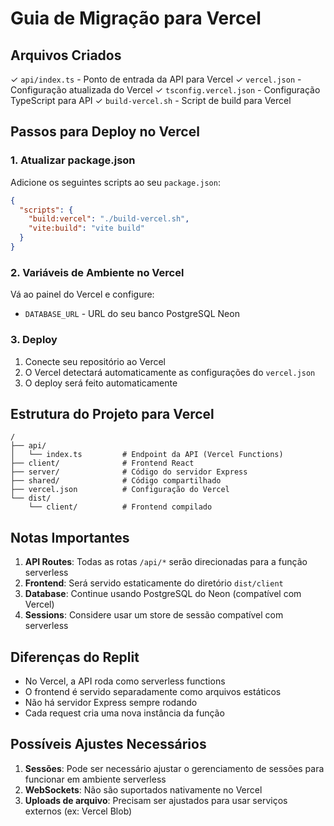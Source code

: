 # Guia de Migração para Vercel

## Arquivos Criados

✓ `api/index.ts` - Ponto de entrada da API para Vercel
✓ `vercel.json` - Configuração atualizada do Vercel
✓ `tsconfig.vercel.json` - Configuração TypeScript para API
✓ `build-vercel.sh` - Script de build para Vercel

## Passos para Deploy no Vercel

### 1. Atualizar package.json

Adicione os seguintes scripts ao seu `package.json`:

```json
{
  "scripts": {
    "build:vercel": "./build-vercel.sh",
    "vite:build": "vite build"
  }
}
```

### 2. Variáveis de Ambiente no Vercel

Vá ao painel do Vercel e configure:
- `DATABASE_URL` - URL do seu banco PostgreSQL Neon

### 3. Deploy

1. Conecte seu repositório ao Vercel
2. O Vercel detectará automaticamente as configurações do `vercel.json`
3. O deploy será feito automaticamente

## Estrutura do Projeto para Vercel

```
/
├── api/
│   └── index.ts         # Endpoint da API (Vercel Functions)
├── client/              # Frontend React
├── server/              # Código do servidor Express
├── shared/              # Código compartilhado
├── vercel.json          # Configuração do Vercel
└── dist/
    └── client/          # Frontend compilado
```

## Notas Importantes

1. **API Routes**: Todas as rotas `/api/*` serão direcionadas para a função serverless
2. **Frontend**: Será servido estaticamente do diretório `dist/client`
3. **Database**: Continue usando PostgreSQL do Neon (compatível com Vercel)
4. **Sessions**: Considere usar um store de sessão compatível com serverless

## Diferenças do Replit

- No Vercel, a API roda como serverless functions
- O frontend é servido separadamente como arquivos estáticos
- Não há servidor Express sempre rodando
- Cada request cria uma nova instância da função

## Possíveis Ajustes Necessários

1. **Sessões**: Pode ser necessário ajustar o gerenciamento de sessões para funcionar em ambiente serverless
2. **WebSockets**: Não são suportados nativamente no Vercel
3. **Uploads de arquivo**: Precisam ser ajustados para usar serviços externos (ex: Vercel Blob)